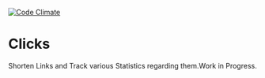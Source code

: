 [![Code Climate](https://codeclimate.com/github/orymeyer/Clicks/badges/gpa.svg)](https://codeclimate.com/github/orymeyer/Clicks)
# Clicks
Shorten Links and Track various Statistics regarding them.Work in Progress.
